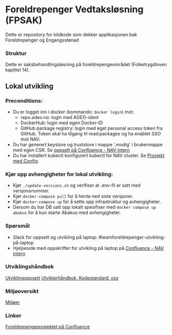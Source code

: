 Foreldrepenger Vedtaksløsning (FPSAK)
===============

Dette er repository for kildkode som dekker applikasjonen bak Foreldrepenger og Engangsstønad

### Struktur
Dette er saksbehandlingsløsning på foreldrepengeområdet (Folketrygdloven kapittel 14).

## Lokal utvikling

### Preconditions:
- Du er logget inn i docker (kommando: `docker login`) mot:
  - repo.adeo.no: login med ADEO-ident
  - DockerHub: login med egen Docker-ID 
  - GitHub package registry: login med eget personal access token fra GitHub. Token skal ha tilgang til read:packages og ha enablet SSO mot NAV.
- Du har generert keystore og truststore i mappe '.modig' i brukermappe med egen CSR. Se [oppsett på Confluence - NAV intern](https://confluence.adeo.no/display/TVF/Sett+opp+keystore+og+truststore+for+lokal+test)
- Du har installert kubectl konfigurert kubectl for NAV cluster. Se [Prosjekt med Config](https://github.com/navikt/kubeconfigs).

### Kjør opp avhengigheter for lokal utvikling:
- Kjør `./update-versions.sh` og verifiser at .env-fil er satt med versjonsnummer.
- Kjør `docker-compose pull` for å hente ned siste versjoner.
- Kjør `docker-compose up` for å sette opp infrastruktur og avhengigheter. 
- Dersom du har DB satt opp lokalt spesifiser med `docker compose up abakus` for å kun starte Abakus med avhengigheter.

### Spørsmål
- Slack for oppsett og utvikling på laptop: \#teamforeldrepenger-utvikling-på-laptop
- Hjelpeside med oppskrifter for utvikling på laptop på [Confluence - NAV intern](https://confluence.adeo.no/pages/viewpage.action?pageId=329047065)


### Utviklingshåndbok
[Utviklingoppsett](https://confluence.adeo.no/display/LVF/60+Utviklingsoppsett)
[Utviklerhåndbok, Kodestandard, osv](https://confluence.adeo.no/pages/viewpage.action?pageId=190254327)

### Miljøoversikt
[Miljøer](https://confluence.adeo.no/pages/viewpage.action?pageId=193202159)

### Linker
[Foreldrepengeprosjektet på Confluence](http://confluence.adeo.no/display/MODNAV/Foreldrepengeprosjektet)

